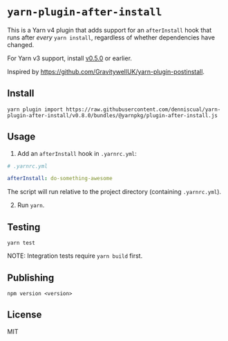 # `yarn-plugin-after-install`

This is a Yarn v4 plugin that adds support for an `afterInstall` hook that runs after _every_ `yarn install`,
regardless of whether dependencies have changed.

For Yarn v3 support, install [v0.5.0](https://github.com/mhassan1/yarn-plugin-after-install/tree/v0.5.0) or earlier.

Inspired by https://github.com/GravitywellUK/yarn-plugin-postinstall.

## Install

```
yarn plugin import https://raw.githubusercontent.com/denniscual/yarn-plugin-after-install/v0.8.0/bundles/@yarnpkg/plugin-after-install.js
```

## Usage

1. Add an `afterInstall` hook in `.yarnrc.yml`:
```yaml
# .yarnrc.yml

afterInstall: do-something-awesome
```
The script will run relative to the project directory (containing `.yarnrc.yml`).

2. Run `yarn`.

## Testing

`yarn test`

NOTE: Integration tests require `yarn build` first.

## Publishing

`npm version <version>`

## License

MIT
